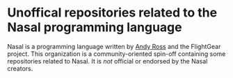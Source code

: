 # Unoffical repositories related to the Nasal programming language

Nasal is a programming language written by [Andy Ross](https://github.com/andyross/nasal) and the FlightGear project. This organization is a community-oriented spin-off containing some repositories related to Nasal. It is _not_ official or endorsed by the Nasal creators. 
